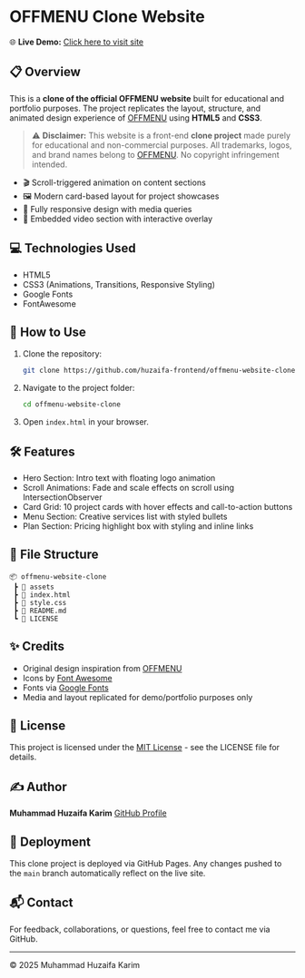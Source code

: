 # OFFMENU Clone Website

🌐 **Live Demo:** [Click here to visit site](https://huzaifa-frontend.github.io/offmenu-website-clone/)

## 📋 Overview

This is a **clone of the official OFFMENU website** built for educational and portfolio purposes. The project replicates the layout, structure, and animated design experience of [OFFMENU](https://www.offmenu.design/) using **HTML5** and **CSS3**.

> ⚠️ **Disclaimer:** This website is a front-end **clone project** made purely for educational and non-commercial purposes. All trademarks, logos, and brand names belong to [OFFMENU](https://www.offmenu.design/). No copyright infringement intended.

- 🎬 Scroll-triggered animation on content sections
- 🖼️ Modern card-based layout for project showcases
- 📱 Fully responsive design with media queries
- 🎥 Embedded video section with interactive overlay

## 💻 Technologies Used

- HTML5
- CSS3 (Animations, Transitions, Responsive Styling)
- Google Fonts
- FontAwesome

## 🚀 How to Use

1. Clone the repository:
   ```bash
   git clone https://github.com/huzaifa-frontend/offmenu-website-clone.git
   ```
2. Navigate to the project folder:
   ```bash
   cd offmenu-website-clone
   ```
3. Open `index.html` in your browser.

## 🛠️ Features

- Hero Section: Intro text with floating logo animation
- Scroll Animations: Fade and scale effects on scroll using IntersectionObserver
- Card Grid: 10 project cards with hover effects and call-to-action buttons
- Menu Section: Creative services list with styled bullets
- Plan Section: Pricing highlight box with styling and inline links

## 📁 File Structure

```
📦 offmenu-website-clone
 ┣ 📂 assets
 ┣ 📄 index.html
 ┣ 📄 style.css
 ┣ 📄 README.md
 ┗ 📄 LICENSE
```

## ✨ Credits

- Original design inspiration from [OFFMENU](https://www.offmenu.design/)
- Icons by [Font Awesome](https://fontawesome.com/)
- Fonts via [Google Fonts](https://fonts.google.com/)
- Media and layout replicated for demo/portfolio purposes only

## 📄 License

This project is licensed under the [MIT License](LICENSE) - see the LICENSE file for details.

## ✍️ Author

**Muhammad Huzaifa Karim**
[GitHub Profile](https://github.com/huzaifakarim1)

## 🔄 Deployment

This clone project is deployed via GitHub Pages. Any changes pushed to the `main` branch automatically reflect on the live site.

## 📬 Contact

For feedback, collaborations, or questions, feel free to contact me via GitHub.

---

© 2025 Muhammad Huzaifa Karim